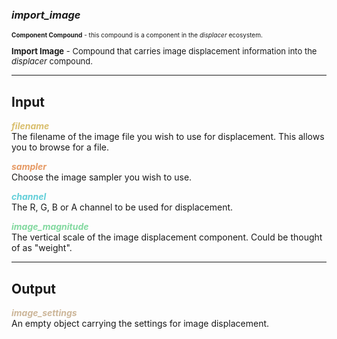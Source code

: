 ### ***import_image***
<font size = 1>**Component Compound** - this compound is a component in the *displacer* ecosystem.<br /><br /></font>
<font size = 2>**Import Image** - Compound that carries image displacement information into the *displacer* compound.</font><br />

***
## Input
<span style="color:#D9BE6C">***filename***</span>
<br />The filename of the image file you wish to use for displacement.  This allows you to browse for a file.

<span style="color:#E69963">***sampler***</span>
<br />Choose the image sampler you wish to use.

<span style="color:#62CFD9">***channel***</span>
<br />The R, G, B or A channel to be used for displacement.

<span style="color:#82D99F">***image_magnitude***</span>
<br />The vertical scale of the image displacement component.  Could be thought of as "weight".

***
## Output
<span style="color:#CCB699">***image_settings***</span>
<br />An empty object carrying the settings for image displacement.

